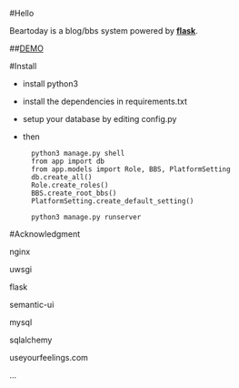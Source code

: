#Hello

Beartoday is a blog/bbs system powered by [**flask**](http://http://flask.pocoo.org/).

##[DEMO](http://bear.today)

#Install
* install python3
* install the dependencies in requirements.txt
* setup your database by editing config.py
* then

        python3 manage.py shell
        from app import db
        from app.models import Role, BBS, PlatformSetting
        db.create_all()
        Role.create_roles()
        BBS.create_root_bbs()
        PlatformSetting.create_default_setting()
        
        python3 manage.py runserver

#Acknowledgment

nginx

uwsgi

flask

semantic-ui

mysql

sqlalchemy

useyourfeelings.com

...